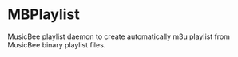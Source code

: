 # MBPlaylist
MusicBee playlist daemon to create automatically m3u playlist from MusicBee binary playlist files.
